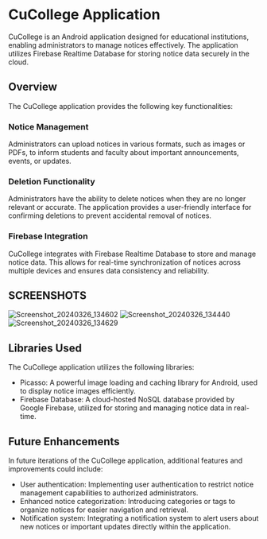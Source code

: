 # CuCollege Application

CuCollege is an Android application designed for educational institutions, enabling administrators to manage notices effectively. The application utilizes Firebase Realtime Database for storing notice data securely in the cloud.

## Overview

The CuCollege application provides the following key functionalities:

### Notice Management

Administrators can upload notices in various formats, such as images or PDFs, to inform students and faculty about important announcements, events, or updates.

### Deletion Functionality

Administrators have the ability to delete notices when they are no longer relevant or accurate. The application provides a user-friendly interface for confirming deletions to prevent accidental removal of notices.

### Firebase Integration

CuCollege integrates with Firebase Realtime Database to store and manage notice data. This allows for real-time synchronization of notices across multiple devices and ensures data consistency and reliability.

##   SCREENSHOTS 
![Screenshot_20240326_134602](https://github.com/mohdkaif2304/CuCollege/assets/118160035/e4e4f075-1e99-4d7b-bc9a-c4bc2346415c)
![Screenshot_20240326_134440](https://github.com/mohdkaif2304/CuCollege/assets/118160035/7c515855-4e0b-449a-b377-6cd5a5206a19)
![Screenshot_20240326_134629](https://github.com/mohdkaif2304/CuCollege/assets/118160035/1fea759e-6b10-46b2-90c2-8ce9ef892277)

## Libraries Used

The CuCollege application utilizes the following libraries:

- Picasso: A powerful image loading and caching library for Android, used to display notice images efficiently.
- Firebase Database: A cloud-hosted NoSQL database provided by Google Firebase, utilized for storing and managing notice data in real-time.

## Future Enhancements

In future iterations of the CuCollege application, additional features and improvements could include:

- User authentication: Implementing user authentication to restrict notice management capabilities to authorized administrators.
- Enhanced notice categorization: Introducing categories or tags to organize notices for easier navigation and retrieval.
- Notification system: Integrating a notification system to alert users about new notices or important updates directly within the application.


